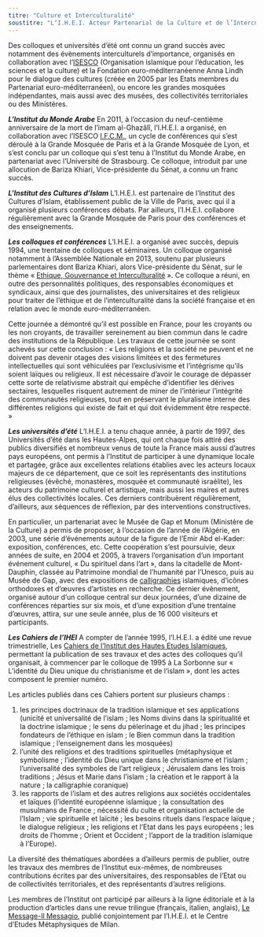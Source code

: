 ```yaml
---
titre: "Culture et Interculturalité"
soustitre: "L’I.H.E.I. Acteur Partenarial de la Culture et de l’Interculturalite"
---
```


Des colloques et universités d’été ont connu un grand succès avec notamment des évènements interculturels d’importance, organisés en collaboration avec l’[ISESCO](http://www.isesco.org.ma/index.php?option=com_k2&amp;view=item&amp;id=10732%3Ale-directeur-g%C3%A9n%C3%A9ral-de-l%E2%80%99isesco-re%C3%A7oit-le-pr%C3%A9sident-de-l%E2%80%99institut-des-%C3%A9tudes-islamiques-sup%C3%A9rieures-en-italie&amp;lang=fr "ISESCO") (Organisation islamique pour l’éducation, les sciences et la culture) et la Fondation euro-méditerranéenne Anna Lindh pour le dialogue des cultures (créée en 2005 par les Etats membres du Partenariat euro-méditerranéen), ou encore les grandes mosquées indépendantes, mais aussi avec des musées, des collectivités territoriales ou des Ministères.

***L’Institut du Monde Arabe***
En 2011, à l’occasion du neuf-centième anniversaire de la mort de l’imam al-Ghazâlî, l’I.H.E.I. a organisé, en collaboration avec l’ISESCO [I.F.C.M.](http://www.isesco.org.ma/index.php?option=com_k2&amp;view=item&amp;id=10732%3Ale-directeur-g%C3%A9n%C3%A9ral-de-l%E2%80%99isesco-re%C3%A7oit-le-pr%C3%A9sident-de-l%E2%80%99institut-des-%C3%A9tudes-islamiques-sup%C3%A9rieures-en-italie&amp;lang=fr "I.F.C.M."), un cycle de conférences qui s’est déroulé à la Grande Mosquée de Paris et à la Grande Mosquée de Lyon, et s’est conclu par un colloque qui s’est tenu à l’Institut du Monde Arabe, en partenariat avec l’Université de Strasbourg. Ce colloque, introduit par une allocution de Bariza Khiari, Vice-présidente du Sénat, a connu un franc succès.

***L’Institut des Cultures d’Islam***
L’I.H.E.I. est partenaire de l’Institut des Cultures d’Islam, établissement public de la Ville de Paris, avec qui il a organisé plusieurs conférences débats. Par ailleurs, l’I.H.E.I. collabore régulièrement avec la Grande Mosquée de Paris pour des conférences et des enseignements.

***Les colloques et conférences***
L’I.H.E.I. a organisé avec succès, depuis 1994, une trentaine de colloques et séminaires. Un colloque organisé notamment à l’Assemblée Nationale en 2013, soutenu par plusieurs parlementaires dont Bariza Khiari, alors Vice-présidente du Sénat, sur le thème «  [Ethique, Gouvernance et Interculturalité](/l-institut/culture-et-interculturalité/ethique-et-interculturalité/ "Ethique, Gouvernance et Interculturalité") ». Ce colloque a réuni, en outre des personnalités politiques, des responsables économiques et syndicaux, ainsi que des journalistes, des universitaires et des religieux pour traiter de l’éthique et de l’interculturalité dans la société française et en relation avec le monde euro-méditerranéen.

Cette journée a démontré qu’il est possible en France, pour les croyants ou les non croyants, de travailler sereinement au bien commun dans le cadre des institutions de la République. Les travaux de cette journée se sont achevés sur cette conclusion : « Les religions et la société ne peuvent et ne doivent pas devenir otages des visions limitées et des fermetures intellectuelles qui sont véhiculées par l’exclusivisme et l’intégrisme qu’ils soient laïques ou religieux. Il est nécessaire d’avoir le courage de dépasser cette sorte de relativisme abstrait qui empêche d’identifier les dérives sectaires, lesquelles risquent autrement de miner de l’intérieur l’intégrité des communautés religieuses, tout en préservant le pluralisme interne des différentes religions qui existe de fait et qui doit évidemment être respecté.  »

***Les universités d’été***
L’I.H.E.I. a tenu chaque année, à partir de 1997, des Universités d’été dans les Hautes-Alpes, qui ont chaque fois attiré des publics diversifiés et nombreux venus de toute la France mais aussi d’autres pays européens, ont permis à l’Institut de participer à une dynamique locale et partagée, grâce aux excellentes relations établies avec les acteurs locaux majeurs de ce département, que ce soit les représentants des institutions religieuses (évêché, monastères, mosquée et communauté israélite), les acteurs du patrimoine culturel et artistique, mais aussi les maires et autres élus des collectivités locales. Ces derniers contribuèrent régulièrement, d’ailleurs, aux séquences de réflexion, par des interventions constructives.

En particulier, un partenariat avec le Musée de Gap et Monum (Ministère de la Culture) a permis de proposer, à l’occasion de l’année de l’Algérie, en 2003, une série d’événements autour de la figure de l’Emir Abd el-Kader: exposition, conférences, etc. Cette coopération s’est poursuivie, deux années de suite, en 2004 et 2005, à travers l’organisation d’un important événement culturel, « Du spirituel dans l’art », dans la citadelle de Mont-Dauphin, classée au Patrimoine mondial de l’humanité par l’Unesco, puis au Musée de Gap, avec des expositions de  [calligraphies](/accueil/art-et-islam/la-calligraphie/ "calligraphies") islamiques, d’icônes orthodoxes et d’œuvres d’artistes en recherche. Ce dernier évènement, organisé autour d’un colloque central sur deux journées, d’une dizaine de conférences réparties sur six mois, et d’une exposition d’une trentaine d’œuvres, attira, sur une seule année, plus de 16 000 visiteurs et participants.

***Les Cahiers de l’IHEI***
A compter de l’année 1995, l’I.H.E.I. a édité une revue trimestrielle, Les  [Cahiers de l’Institut des Hautes Etudes Islamiques](/publications/les-cahiers/ "Cahiers de l’Institut des Hautes Etudes Islamiques"), permettant la publication de ses travaux et des actes des colloques qu’il organisait, à commencer par le colloque de 1995 à La Sorbonne sur « L’identité du Dieu unique du christianisme et de l’islam », dont les actes composent le premier numéro. 

Les articles publiés dans ces Cahiers portent sur plusieurs champs :
1. les principes doctrinaux de la tradition islamique et ses applications (unicité et universalité de l’islam ; les Noms divins dans la spiritualité et la doctrine islamique ; le sens
du pèlerinage et du jihad ; les principes fondateurs de l’éthique en islam ; le Bien commun dans la tradition islamique ; l’enseignement dans les mosquées)
2. l’unité des religions et des traditions spirituelles (métaphysique et symbolisme ; l’identité du Dieu unique dans le christianisme et l’islam ; l’universalité des symboles de l’art
religieux ; Jérusalem dans les trois traditions ; Jésus et Marie dans l’islam ; la création et le rapport à la nature ; la calligraphie coranique)
3. les rapports de l’islam et des autres religions aux sociétés occidentales et laïques (l’identité européenne islamique ; la consultation des musulmans de France ; nécessité du culte
et organisation actuelle de l’Islam ; vie spirituelle et laïcité ; les besoins rituels dans l’espace laïque ; le dialogue religieux ; les religions et l’Etat dans les pays
européens ; les droits de l’homme ; Orient et Occident ; l’apport de la tradition islamique à l’Europe).

La diversité des thématiques abordées a d’ailleurs permis de publier, outre les travaux des membres de l’Institut eux-mêmes, de nombreuses contributions écrites par des universitaires, des responsables de l’Etat ou de collectivités territoriales, et des représentants d’autres religions.

Les membres de l’Institut ont participé par ailleurs à la ligne éditoriale et à la production d’articles dans une revue trilingue (français, italien, anglais),  [Le Message-Il Messagio](/publications/il-messaggio-le-message/ "Le Message-Il Messagio"), publié conjointement par l’I.H.E.I. et le Centre d’Etudes Métaphysiques de Milan.